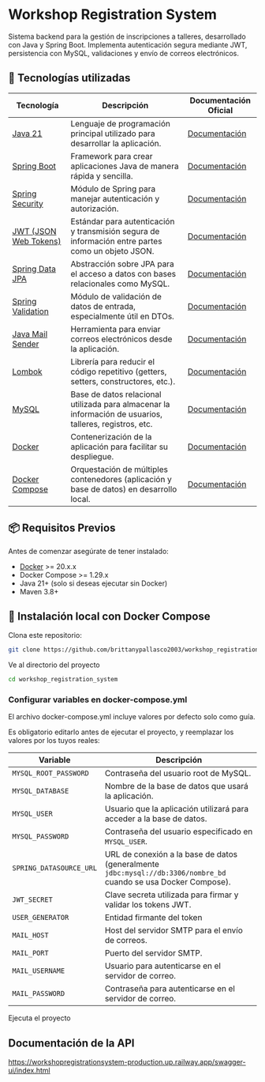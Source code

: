 # Workshop Registration System

Sistema backend para la gestión de inscripciones a talleres, desarrollado con Java y Spring Boot. Implementa autenticación segura mediante JWT, persistencia con MySQL, validaciones y envío de correos electrónicos.

## 🚀 Tecnologías utilizadas

| Tecnología | Descripción | Documentación Oficial |
|------------|-------------|----------------------|
| [Java 21](https://openjdk.org/projects/jdk/21/) | Lenguaje de programación principal utilizado para desarrollar la aplicación. | [Documentación](https://docs.oracle.com/en/java/javase/21/) |
| [Spring Boot](https://spring.io/projects/spring-boot) | Framework para crear aplicaciones Java de manera rápida y sencilla. | [Documentación](https://docs.spring.io/spring-boot/docs/current/reference/htmlsingle/) |
| [Spring Security](https://spring.io/projects/spring-security) | Módulo de Spring para manejar autenticación y autorización. | [Documentación](https://docs.spring.io/spring-security/reference/) |
| [JWT (JSON Web Tokens)](https://jwt.io/) | Estándar para autenticación y transmisión segura de información entre partes como un objeto JSON. | [Documentación](https://jwt.io/introduction) |
| [Spring Data JPA](https://spring.io/projects/spring-data-jpa) | Abstracción sobre JPA para el acceso a datos con bases relacionales como MySQL. | [Documentación](https://docs.spring.io/spring-data/jpa/reference/jpa.html) |
| [Spring Validation](https://docs.spring.io/spring-framework/reference/core/validation.html) | Módulo de validación de datos de entrada, especialmente útil en DTOs. | [Documentación](https://docs.spring.io/spring-framework/reference/core/validation/beanvalidation.html) |
| [Java Mail Sender](https://spring.io/projects/spring-framework) | Herramienta para enviar correos electrónicos desde la aplicación. | [Documentación](https://docs.spring.io/spring-framework/reference/integration/email.html) |
| [Lombok](https://projectlombok.org/) | Librería para reducir el código repetitivo (getters, setters, constructores, etc.). | [Documentación](https://projectlombok.org/features/all) |
| [MySQL](https://www.mysql.com/) | Base de datos relacional utilizada para almacenar la información de usuarios, talleres, registros, etc. | [Documentación](https://dev.mysql.com/doc/) |
| [Docker](https://www.docker.com/) | Contenerización de la aplicación para facilitar su despliegue. | [Documentación](https://docs.docker.com/) |
| [Docker Compose](https://docs.docker.com/compose/) | Orquestación de múltiples contenedores (aplicación y base de datos) en desarrollo local. | [Documentación](https://docs.docker.com/compose/) |

## 📦 Requisitos Previos

Antes de comenzar asegúrate de tener instalado:

- [Docker](https://www.docker.com/products/docker-desktop) >= 20.x.x
- Docker Compose >= 1.29.x
- Java 21+ (solo si deseas ejecutar sin Docker)
- Maven 3.8+

## 🔧 Instalación local con Docker Compose

Clona este repositorio:

```bash
git clone https://github.com/brittanypallasco2003/workshop_registration_system.git
```
Ve al directorio del proyecto

```bash
cd workshop_registration_system
```

### Configurar variables en docker-compose.yml
El archivo docker-compose.yml incluye valores por defecto solo como guía.

Es obligatorio editarlo antes de ejecutar el proyecto, y reemplazar los valores por los tuyos reales:

| Variable                | Descripción                                                                 |
|------------------------|-----------------------------------------------------------------------------|
| `MYSQL_ROOT_PASSWORD`   | Contraseña del usuario root de MySQL.                                        |
| `MYSQL_DATABASE`        | Nombre de la base de datos que usará la aplicación.                          |
| `MYSQL_USER`            | Usuario que la aplicación utilizará para acceder a la base de datos.         |
| `MYSQL_PASSWORD`        | Contraseña del usuario especificado en `MYSQL_USER`.                         |
| `SPRING_DATASOURCE_URL` | URL de conexión a la base de datos (generalmente `jdbc:mysql://db:3306/nombre_bd` cuando se usa Docker Compose). |
| `JWT_SECRET`            | Clave secreta utilizada para firmar y validar los tokens JWT.                |
| `USER_GENERATOR`        | Entidad firmante del token                                                   |
| `MAIL_HOST`             | Host del servidor SMTP para el envío de correos.                             |
| `MAIL_PORT`             | Puerto del servidor SMTP.                                                   |
| `MAIL_USERNAME`         | Usuario para autenticarse en el servidor de correo.                          |
| `MAIL_PASSWORD`         | Contraseña para autenticarse en el servidor de correo.                        |

Ejecuta el proyecto

## Documentación de la API
https://workshopregistrationsystem-production.up.railway.app/swagger-ui/index.html